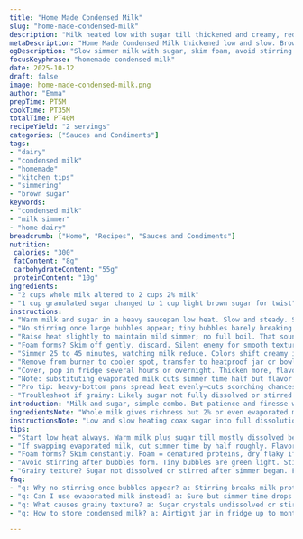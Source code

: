 ```yaml
---
title: "Home Made Condensed Milk"
slug: "home-made-condensed-milk"
description: "Milk heated low with sugar till thickened and creamy, reduced by half. Simmer gently, no stirring once bubbles form to avoid breaking mix. Foam skimmed off, cooled in jar. Refrigerate to thicken fully, lasts a month covered. Uses heat control and visual cues over strict time. Substitute evaporated milk for speed or honey for sugar twist, but watch caramelizing. Textural changes key, from watery to velvety cream. Great backup if no canned on hand."
metaDescription: "Home Made Condensed Milk thickened low and slow. Brown sugar twist option, honey substitute warns burn risk. Foam skimming, visual cues key. Refrigerate for finish."
ogDescription: "Slow simmer milk with sugar, skim foam, avoid stirring once bubbles show. Brown sugar or honey swaps work but watch caramel notes. Cool, chill, thicken slowly."
focusKeyphrase: "homemade condensed milk"
date: 2025-10-12
draft: false
image: home-made-condensed-milk.png
author: "Emma"
prepTime: PT5M
cookTime: PT35M
totalTime: PT40M
recipeYield: "2 servings"
categories: ["Sauces and Condiments"]
tags:
- "dairy"
- "condensed milk"
- "homemade"
- "kitchen tips"
- "simmering"
- "brown sugar"
keywords:
- "condensed milk"
- "milk simmer"
- "home dairy"
breadcrumb: ["Home", "Recipes", "Sauces and Condiments"]
nutrition: 
 calories: "300"
 fatContent: "8g"
 carbohydrateContent: "55g"
 proteinContent: "10g"
ingredients:
- "2 cups whole milk altered to 2 cups 2% milk"
- "1 cup granulated sugar changed to 1 cup light brown sugar for twist"
instructions:
- "Warm milk and sugar in a heavy saucepan low heat. Slow and steady. Sugar must dissolve or risk grainy texture."
- "No stirring once large bubbles appear; tiny bubbles barely breaking the surface, teasing simmer stage."
- "Raise heat slightly to maintain mild simmer; no full boil. That sound shifts from gentle hiss to steady bubbling. Resist stirring or mix breaks, curdling risk."
- "Foam forms? Skim off gently, discard. Silent enemy for smooth texture. Avoid scraping sides—sugar crystals hide there, act like traps."
- "Simmer 25 to 45 minutes, watching milk reduce. Colors shift creamy ivory to pale caramel. Texture thickens but don't expect canned thickness now; cooling finishes job."
- "Remove from burner to cooler spot, transfer to heatproof jar or bowl. Let cool fully room temp. Patience here matters for texture development."
- "Cover, pop in fridge several hours or overnight. Thicken more, flavors mature. If sealed, lasts up to a month, no funky smells or mold."
- "Note: substituting evaporated milk cuts simmer time half but flavor less rich. Honey swap adds depth but watch burn risk at simmer start."
- "Pro tip: heavy-bottom pans spread heat evenly—cuts scorching chances. Avoid sharp quick stirs; risk curdle. Use wide pan to shorten simmer time via surface evaporation."
- "Troubleshoot if grainy: Likely sugar not fully dissolved or stirred during bubbles. Fix by gently reheating and skimming foam, no stirring."
introduction: "Milk and sugar, simple combo. But patience and finesse win here. Start low heat. Sugar needs coaxing to dissolve without rushing. Once simmer bubbles shyly appear, stop stirring or blend flees, texture wrecked. That simmer sound, whispering bubbles, tells all. Foam? Skim it off — the enemy of silkiness. Watch thickening not by strict minutes but by eye and feel — creamy, reduced by half, soft glow of caramelizing milk. Cool down alone room temp. Refrigerate, firming thicker and rounding tastes. Whole or 2%, sugar or brown sugar, tweaks its character. Homemade condensed milk, a kitchen staple when canned gone awry. I’ve burned, skimmed, tested, and found this dance essential."
ingredientsNote: "Whole milk gives richness but 2% or even evaporated milk works, adjusting simmer time respectively. Brown sugar adds molasses warmth, swapping straight sugar for more depth but watch caramel notes. Honey viable but burns easier, so lower heat advised. Heavy-bottom pan critical—thick metal spreads heat, stops quick scorch; enamel or stainless steel okay. Avoid thin pans or cheap nonstick, uneven heating means stuck solids. Sugar must fully dissolve before simmer, or gritty texture follows, learning from past grainy fails. Avoid stirring after tiny bubbles show; mixing curdles. If foam forms, skim—discard or saved for coffee topping if brave. Beware stubborn sugar crystals at pan edges; avoid scraping them in, they crash smoothness. Cover jar airtight to avoid fridge odors and extends fridge life to a month."
instructionsNote: "Low and slow heating coax sugar into full dissolution. High heat is the enemy—bubbling has to just whisper, not roar. Stirring after bubbles start? That’s a rookie move; the dairy proteins rebel, clump, break texture. Foam forms as milk proteins denature—skim immediately or risk gritty consistency; a skimmer spoon or ladle edge works well. Avoid side-scraping; sugar crystals lurk and trigger graininess. Simmer duration’s a guideline — watch the mixture reduce, shift color to creamy ivory or soft caramel. Thickness increases once cooling; don’t panic if still runny hot. Once done, cool in heatproof jar away from drafts; cooling temperature affects thickening pace. Refrigerate fully for that signature viscosity. Rushing or skipping cooling equals runny condensed milk. Keep well-covered to avoid fridge contamination or drying out. Adapt heat to pan, stove quirks; no one size fits all. Experience teaches bubble sounds and visual cues best."
tips:
- "Start low heat always. Warm milk plus sugar till mostly dissolved before simmer. Any grainy bits come from sugar crystals not melted. No rush here. Watch for tiny bubbles—those are your cue to stop stirring. Stirring later breaks dairy proteins. Results? Clumpy, curdled mess almost instant. Skim foam right away. Foam roughens texture. Use ladle edge or fine spoon. Don’t scrape pan sides. Sugar hides there — scraping traps crystals back in mix causing grittiness."
- "If swapping evaporated milk, cut simmer time by half roughly. Flavor less rich though. Honey adds depth but scorch risk jumps high early simmer. Reduce heat slower. Honey burns faster than sugar, darkens quick. Brown sugar swap? Adds molasses warmth, color shifts darker caramel faster. Adjust heat accordingly. Heavy-bottom pan mandatory. Thin pans scorch quickly unevenly. Thick metals distribute heat slow and steady. Avoid cheap nonstick or enamel with thin base. Your eyes, nose tell doneness better than timers."
- "Foam forms? Skim constantly. Foam = denatured proteins, dry flaky if left in. Skim or texture shifts gritty. Timing matters. Simmer 25 to 45 minutes, depends on milk quality and stove. Watch color, creamy ivory shifts to pale caramel gently. Texture indicated by sheen, thickness, slow reduction. Hot mix looks runny but thickens as cools. Don’t panic. Pour into heatproof jar off burner. Cool away from draft. Room temp cool sets thickening pace. Refrigerate fully hours plus. Overnight best."
- "Avoid stirring after bubbles form. Tiny bubbles are green light. Stir post bubbles? Mix breaks, proteins clump, curdle risk. Sounds shift from hiss to steady bubbling. That sound tells you simmer level. Mild simmer only. No full boil. Boil robs moisture too fast, scorches pan carbs. Wide pan speeds evaporation via surface area. Cuts simmer time some. But watch heat balance. Sound and appearance beat timers every time."
- "Grainy texture? Sugar not dissolved or stirred after simmer began. Fix by gently reheating, skim foam again. No stirring! If foam returns, keep skimming. Side sugar crystals lurking, clean edges carefully but avoid scraping crystal buildup into pot. If stuck, wipe with damp cloth off heat. Cover jar airtight in fridge. Prevents drying out or fridge smells. Keeps up to month sealed, no mush or sour notes. Patience beats heat in condensed milk making."
faq:
- "q: Why no stirring once bubbles appear? a: Stirring breaks milk proteins. Texture breaks down, clumps form quick. Tiny bubbles signal simmer stage. Stir then means curdle risk jumps. Foam forms from denatured proteins, stirring disrupts delicate balance. Foam removal helps smoothness."
- "q: Can I use evaporated milk instead? a: Sure but simmer time drops by half. Flavor depth lessened though. Evaporated pre-cooked concentrated milk - less cooking needed. Honey swaps work too but burns easier early on. Reduce heat, watch closely."
- "q: What causes grainy texture? a: Sugar crystals undissolved or stirred too late. Foam left in makes gritty feel too. Fix by reheating gently, skimming foam carefully. Avoid scraping pan edges - sugar crystals hide, ruin smoothness."
- "q: How to store condensed milk? a: Airtight jar in fridge up to month. Cover to stop drying out, fridge smells. Can freeze but affects texture. Room temp no good after cooking stops. Cool fully before fridge. Use within time frame for best texture and flavor."

---
```

